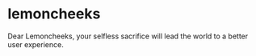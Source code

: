 lemoncheeks
===========

Dear Lemoncheeks, your selfless sacrifice will lead the world to a better user experience.

